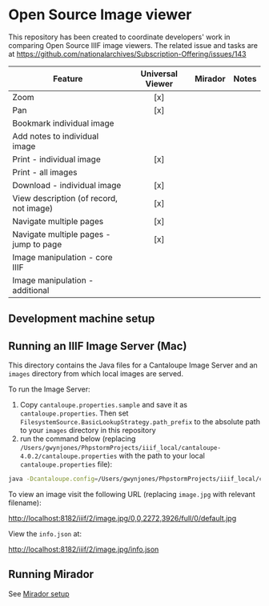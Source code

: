 # Open Source Image viewer

This repository has been created to coordinate developers' work in comparing Open Source IIIF image viewers. The related issue and tasks are at https://github.com/nationalarchives/Subscription-Offering/issues/143

| Feature                                   | Universal Viewer      | Mirador           | Notes
| -------------                             |:-------------:        | -----:            | -----:
| Zoom                                      |      [x]              |                   |
| Pan                                       |      [x]              |                   |
| Bookmark individual image                 |                       |                   |
| Add notes to individual image             |                       |                   |
| Print - individual image                  |      [x]              |                   |
| Print - all images                        |                       |                   |
| Download - individual image               |      [x]              |                   |
| View description (of record, not image)   |      [x]              |                   |
| Navigate multiple pages                   |      [x]              |                   |
| Navigate multiple pages - jump to page    |      [x]              |                   |
| Image manipulation - core IIIF            |                       |                   |
| Image manipulation - additional           |                       |                   |


## Development machine setup

## Running an IIIF Image Server (Mac)

This directory contains the Java files for a Cantaloupe Image Server and an `images` directory from which local images are served. 

To run the Image Server:

1. Copy `cantaloupe.properties.sample` and save it as `cantaloupe.properties`. Then set `FilesystemSource.BasicLookupStrategy.path_prefix` to the absolute path to your `images` directory in this repository
2. run the command below (replacing `/Users/gwynjones/PhpstormProjects/iiif_local/cantaloupe-4.0.2/cantaloupe.properties` with the path to your local `cantaloupe.properties` file): 

```bash
java -Dcantaloupe.config=/Users/gwynjones/PhpstormProjects/iiif_local/cantaloupe-4.0.2/cantaloupe.properties -Xmx2g -jar cantaloupe-4.0.2.war
```

To view an image visit the following URL (replacing `image.jpg` with relevant filename): 

[http://localhost:8182/iiif/2/image.jpg/0,0,2272,3926/full/0/default.jpg](http://localhost:8182/iiif/2/image.jpg/0,0,2272,3926/full/0/default.jpg)

View the `info.json` at: 

[http://localhost:8182/iiif/2/image.jpg/info.json](http://localhost:8182/iiif/2/image.jpg/info.json)

## Running Mirador

See [Mirador setup](mirador-development-setup.md)